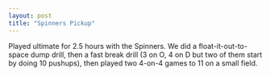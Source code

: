 ```yaml
---
layout: post
title: "Spinners Pickup"
---
```


Played ultimate for 2.5 hours with the Spinners. We did a float-it-out-to-space dump drill, then a fast break drill (3 on O, 4 on D but two of them start by doing 10 pushups), then played two 4-on-4 games to 11 on a small field.
